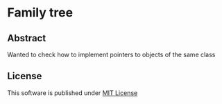 # Family tree
## Abstract
Wanted to check how to implement pointers to objects of the same class

## License
This software is published under [MIT License](LICENSE)